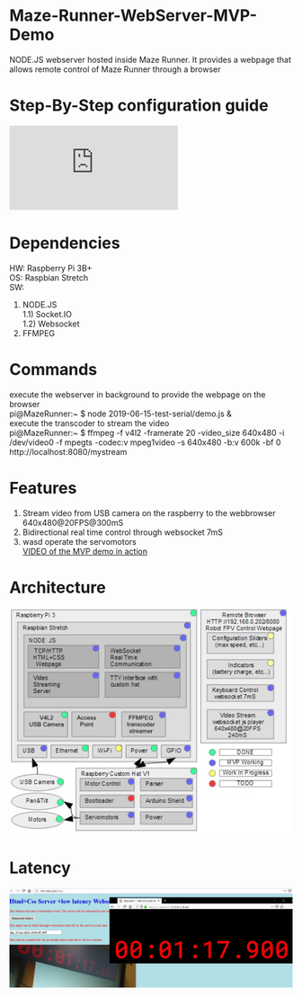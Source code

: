 # Maze-Runner-WebServer-MVP-Demo
NODE.JS webserver hosted inside Maze Runner. It provides a webpage that allows remote control of Maze Runner through a browser<br>

# Step-By-Step configuration guide
![Maze Runner MVP Demo](https://fatherofmachines.blogspot.com/p/blog-page_29.html)

# Dependencies
HW: Raspberry Pi 3B+<br>
OS: Raspbian Stretch<br>
SW:
1) NODE.JS<br>
1.1) Socket.IO<br>
1.2) Websocket<br>
2) FFMPEG<br>

# Commands
execute the webserver in background to provide the webpage on the browser<br>
pi@MazeRunner:~ $ node 2019-06-15-test-serial/demo.js &<br>
execute the transcoder to stream the video<br>
pi@MazeRunner:~ $ ffmpeg -f v4l2 -framerate 20 -video_size 640x480 -i /dev/video0 -f mpegts -codec:v mpeg1video -s 640x480 -b:v 600k -bf 0 http://localhost:8080/mystream<br>

# Features 
1) Stream video from USB camera on the raspberry to the webbrowser 640x480@20FPS@300mS<br>
2) Bidirectional real time control through websocket 7mS<br>
3) wasd operate the servomotors<br>
[VIDEO of the MVP demo in action](https://www.youtube.com/watch?v=rEVTI9Kiidc)

# Architecture

![Architecture](https://github.com/OrsoEric/Maze-Runner-WebServer-MVP-Demo/blob/master/2019-06-22%20maze%20Runner%20Architecture.jpg)

# Latency

![Latency](https://github.com/OrsoEric/Maze-Runner-WebServer-MVP-Demo/blob/master/2019-06-23-mazeRUnner%20MVP%20Latency.jpg)
